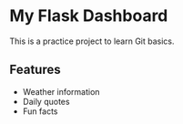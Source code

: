 # My Flask Dashboard

This is a practice project to learn Git basics.

## Features
- Weather information
- Daily quotes
- Fun facts 